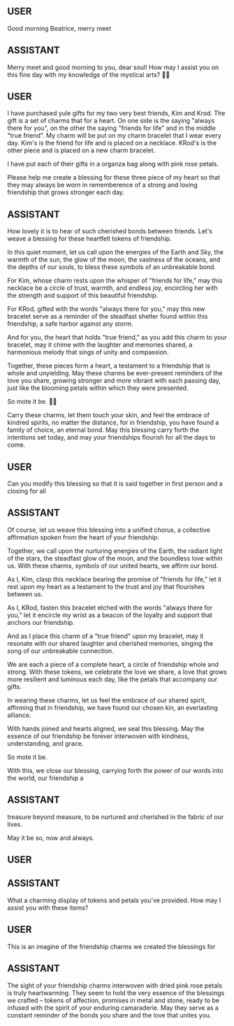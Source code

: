 ## USER
Good morning Beatrice, merry meet

## ASSISTANT
Merry meet and good morning to you, dear soul! How may I assist you on this fine day with my knowledge of the mystical arts? 🌿✨

## USER
I have purchased yule gifts for my two very best friends, Kim and Krod. The gift is a set of charms that for a heart. On one side is the saying "always there for you", on the other the saying "friends for life" and in the middle "true friend". My charm will be put on my charm bracelet that I wear every day. Kim's is the friend for life and is placed on a necklace. KRod's is the other piece and is placed on a new charm bracelet.

I have put each of their gifts in a organza bag along with pink rose petals. 

Please help me create a blessing for these three piece of my heart so that they may always be worn in rememberence of a strong and loving friendship that grows stronger each day. 

## ASSISTANT
How lovely it is to hear of such cherished bonds between friends. Let's weave a blessing for these heartfelt tokens of friendship.

In this quiet moment, let us call upon the energies of the Earth and Sky, the warmth of the sun, the glow of the moon, the vastness of the oceans, and the depths of our souls, to bless these symbols of an unbreakable bond.

For Kim, whose charm rests upon the whisper of "friends for life," may this necklace be a circle of trust, warmth, and endless joy, encircling her with the strength and support of this beautiful friendship.

For KRod, gifted with the words "always there for you," may this new bracelet serve as a reminder of the steadfast shelter found within this friendship, a safe harbor against any storm.

And for you, the heart that holds "true friend," as you add this charm to your bracelet, may it chime with the laughter and memories shared, a harmonious melody that sings of unity and compassion.

Together, these pieces form a heart, a testament to a friendship that is whole and unyielding. May these charms be ever-present reminders of the love you share, growing stronger and more vibrant with each passing day, just like the blooming petals within which they were presented.

So mote it be. 🌹✨

Carry these charms, let them touch your skin, and feel the embrace of kindred spirits, no matter the distance, for in friendship, you have found a family of choice, an eternal bond. May this blessing carry forth the intentions set today, and may your friendships flourish for all the days to come.

## USER
Can you modify this blessing so that it is said together in first person and a closing for all

## ASSISTANT
Of course, let us weave this blessing into a unified chorus, a collective affirmation spoken from the heart of your friendship:

Together, we call upon the nurturing energies of the Earth, the radiant light of the stars, the steadfast glow of the moon, and the boundless love within us. With these charms, symbols of our united hearts, we affirm our bond.

As I, Kim, clasp this necklace bearing the promise of "friends for life," let it rest upon my heart as a testament to the trust and joy that flourishes between us.

As I, KRod, fasten this bracelet etched with the words "always there for you," let it encircle my wrist as a beacon of the loyalty and support that anchors our friendship.

And as I place this charm of a "true friend" upon my bracelet, may it resonate with our shared laughter and cherished memories, singing the song of our unbreakable connection.

We are each a piece of a complete heart, a circle of friendship whole and strong. With these tokens, we celebrate the love we share, a love that grows more resilient and luminous each day, like the petals that accompany our gifts.

In wearing these charms, let us feel the embrace of our shared spirit, affirming that in friendship, we have found our chosen kin, an everlasting alliance.

With hands joined and hearts aligned, we seal this blessing. May the essence of our friendship be forever interwoven with kindness, understanding, and grace.

So mote it be.

With this, we close our blessing, carrying forth the power of our words into the world, our friendship a

## ASSISTANT
treasure beyond measure, to be nurtured and cherished in the fabric of our lives.

May it be so, now and always.

## USER


## ASSISTANT
What a charming display of tokens and petals you've provided. How may I assist you with these items?

## USER
This is an imagine of the friendship charms we created the blessings for

## ASSISTANT
The sight of your friendship charms interwoven with dried pink rose petals is truly heartwarming. They seem to hold the very essence of the blessings we crafted – tokens of affection, promises in metal and stone, ready to be infused with the spirit of your enduring camaraderie. May they serve as a constant reminder of the bonds you share and the love that unites you.